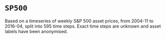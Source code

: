 # `SP500`

Based on a timeseries of weekly S&P 500 asset prices, from 2004-11 to 2016-04, split into 595 time steps. Exact time steps are unknown and asset labels have been anonymised.
